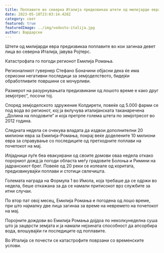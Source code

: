```yaml
---
title: Поплавите во северна Италија предизвикаа штети од милијарди евра
date: 2023-05-18T23:03:14.428Z
category: свет
featured: true
featuredImage: ../img/vodosto-italija.jpg
author: Вардарски
---
```

Штети од милијарди евра предизвикаа поплавите во кои загинаа девет лица во северна Италија, јавува Ројтерс.

Катастрофата го погоди регионот Емилија Ромања.

Регионалниот гувернер Стефано Боначини објасни дека ќе има сериозни негативни последици за земјоделството, бидејќи обработливите површини се мочурливи.

Размерот на разурнувањата предизвикани од лошото време е како друг земјотрес“, посочи тој.

Според земјоделското здружение Колдирети, повеќе од 5.000 фарми се под вода во регионот, кој ја вклучува италијанската таканаречена „Долина на плодовите“ и која претрпе голема штета по земјотресот во 2012 година.

Следната недела се очекува владата да издвои дополнителни 20 милиони евра за Емилија-Ромања, покрај веќе доделените 10 милиони евра за справување со последиците од претходните поплави на почетокот на мај.

Илјадници луѓе беа евакуирани од своите домови оваа недела откако поројниот дожд ја погоди областа меѓу градовите Болоња и Римини на јадранскиот брег. Повеќе од 20 реки се излеале од коритата, предизвикувајќи поплави и стотици свлечишта.

Големата награда на Формула 1 во Имола, која требаше да се одржи во недела, беше откажана за да се намали притисокот врз службите за итни случаи.

По втор пат овој месец, Емилија Ромања е погодена од лошо време, при што најмалку две лица загинаа за време на невремето на почетокот на мај.

Поројните дождови во Емилија Ромања дојдоа по неколкунеделна суша што ја зацврсти земјата и ја намали нејзината способност да апсорбира вода, влошувајќи ги последиците од поплавите.

Во Италија се почести се катастрофите поврзани со временските услови.